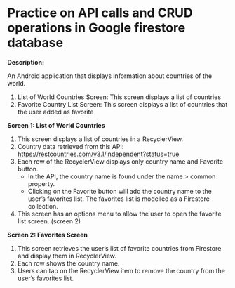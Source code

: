 # Practice on API calls and CRUD operations in Google firestore database


**Description:**

An Android application that displays information about countries of the world.
1. List of World Countries Screen: This screen displays a list of countries
2. Favorite Country List Screen: This screen displays a list of countries that the user added as favorite

**Screen 1: List of World Countries**
1. This screen displays a list of countries in a RecyclerView.
2. Country data retrieved from this API: https://restcountries.com/v3.1/independent?status=true
3. Each row of the RecyclerView displays only country name and Favorite button.
   - In the API, the country name is found under the name > common property.
   - Clicking on the Favorite button will add the country name to the user’s favorites list. The favorites list is modelled as a Firestore collection.
4. This screen has an options menu to allow the user to open the favorite list screen. (screen 2)

**Screen 2: Favorites Screen**
1. This screen retrieves the user’s list of favorite countries from Firestore and display them in RecyclerView.
2. Each row shows the country name.
3. Users can tap on the RecyclerView item to remove the country from the user’s favorites list.
